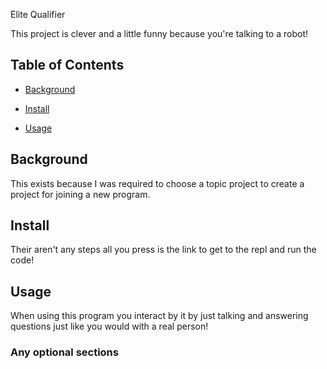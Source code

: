 Elite Qualifier

This project is clever and a little funny because you're talking to a robot!

## Table of Contents

- [Background](#background)

- [Install](#install)

- [Usage](#usage)

## Background

This exists because I was required to choose a topic project to create a project for joining a new program.

## Install
Their aren't any steps all you press is the link to get to the repl and run the code!


## Usage

When using this program you interact by it by just talking and answering questions just like you would with a real person!

### Any optional sections